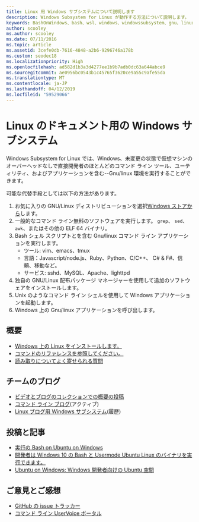 ```yaml
---
title: Linux 用 Windows サブシステムについて説明します
description: Windows Subsystem for Linux が動作する方法について説明します。
keywords: BashOnWindows、bash、wsl、windows、windowssubsystem、gnu、linux
author: scooley
ms.author: scooley
ms.date: 07/11/2016
ms.topic: article
ms.assetid: 3cefe0db-7616-4848-a2b6-9296746a178b
ms.custom: seodec18
ms.localizationpriority: High
ms.openlocfilehash: ad582d1b3a3d4277ee1b9b7adb0dc63a644abce9
ms.sourcegitcommit: ae0956bc0543b1c45765f3620ce9a55c9afe55da
ms.translationtype: MT
ms.contentlocale: ja-JP
ms.lasthandoff: 04/12/2019
ms.locfileid: "59529066"
---
```

# <a name="windows-subsystem-for-linux-documentation"></a>Linux のドキュメント用の Windows サブシステム

Windows Subsystem for Linux では、Windows、未変更の状態で仮想マシンのオーバーヘッドなしで直接開発者のほとんどのコマンド ライン ツール、ユーティリティ、およびアプリケーションを含む--Gnu/linux 環境を実行することができます。  

可能な代替手段としては以下の方法があります。

1. お気に入りの GNU/Linux ディストリビューションを選択[Windows ストアから](https://aka.ms/wslstore)します。
1. 一般的なコマンド ライン無料のソフトウェアを実行します。 `grep`、 `sed`、 `awk`、またはその他の ELF 64 バイナリ。 
1. Bash シェル スクリプトとを含む Gnu/linux コマンド ライン アプリケーションを実行します。  
    * ツール: vim、emacs、tmux
    * 言語：Javascript/node.js、Ruby、Python、C/C++、 C# & F#、信頼、移動など。
    * サービス: sshd、MySQL、Apache、lighttpd
1. 独自の GNU/Linux 配布パッケージ マネージャーを使用して追加のソフトウェアをインストールします。
1. Unix のようなコマンド ライン シェルを使用して Windows アプリケーションを起動します。
1. Windows 上の Gnu/linux アプリケーションを呼び出します。

## <a name="getting-started"></a>概要

* [Windows 上の Linux をインストールします。](install_guide.md)
* [コマンドのリファレンスを参照してください。](reference.md)
* [読み取りについてよく寄せられる質問](faq.md)

## <a name="team-blogs"></a>チームのブログ
*  [ビデオとブログのコレクションでの概要の投稿](https://blogs.msdn.microsoft.com/commandline/learn-about-windows-console-and-windows-subsystem-for-linux-wsl/)
* [コマンド ライン ブログ](https://blogs.msdn.microsoft.com/commandline/)(アクティブ)
* [Linux ブログ用 Windows サブシステム](https://blogs.msdn.microsoft.com/wsl/)(履歴)

## <a name="posts--articles"></a>投稿と記事
* [実行の Bash on Ubuntu on Windows](https://blogs.windows.com/buildingapps/2016/03/30/run-bash-on-ubuntu-on-windows/)
* [開発者は Windows 10 の Bash と Usermode Ubuntu Linux のバイナリを実行できます。](https://www.hanselman.com/blog/DevelopersCanRunBashShellAndUsermodeUbuntuLinuxBinariesOnWindows10.aspx)
* [Ubuntu on Windows: Windows 開発者向けの Ubuntu 空間](https://insights.ubuntu.com/2016/03/30/ubuntu-on-windows-the-ubuntu-userspace-for-windows-developers/) 

## <a name="provide-feedback"></a>ご意見とご感想
* [GitHub の issue トラッカー](https://github.com/Microsoft/BashOnWindows/issues)
* [コマンド ライン UserVoice ポータル](https://wpdev.uservoice.com/forums/266908-command-prompt-console-bash-on-ubuntu-on-windo/category/161892-bash)
